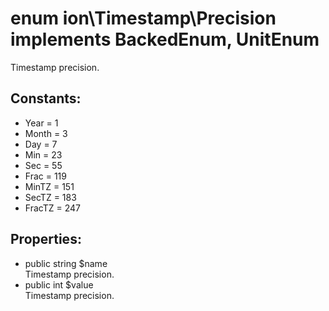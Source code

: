 # enum ion\Timestamp\Precision implements BackedEnum, UnitEnum

Timestamp precision.






## Constants:

 * <span class="constant">Year</span> = <span>1</span>
 * <span class="constant">Month</span> = <span>3</span>
 * <span class="constant">Day</span> = <span>7</span>
 * <span class="constant">Min</span> = <span>23</span>
 * <span class="constant">Sec</span> = <span>55</span>
 * <span class="constant">Frac</span> = <span>119</span>
 * <span class="constant">MinTZ</span> = <span>151</span>
 * <span class="constant">SecTZ</span> = <span>183</span>
 * <span class="constant">FracTZ</span> = <span>247</span>


## Properties:

 * public string $name  
  Timestamp precision.
 * public int $value  
  Timestamp precision.

